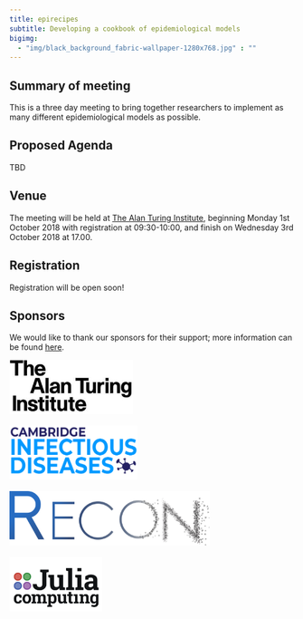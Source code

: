 ```yaml
---
title: epirecipes
subtitle: Developing a cookbook of epidemiological models
bigimg:
  - "img/black_background_fabric-wallpaper-1280x768.jpg" : ""
---
```


## Summary of meeting

This is a three day meeting to bring together researchers to implement as many different epidemiological models as possible.

## Proposed Agenda

TBD

## Venue

The meeting will be held at [The Alan Turing Institute](https:/www.turing.ac.uk/), beginning Monday 1st October 2018 with registration at 09:30-10:00, and finish on Wednesday 3rd October 2018 at 17.00.

## Registration

Registration will be open soon!

## Sponsors

We would like to thank our sponsors for their support; more information can be found [here](http://epirecip.es/sponsors).

<a href="https://www.turing.ac.uk"><img src="img/ati.jpeg" alt="The Alan Turing Institute" height="96">
<br>
<br>
<a href="https://www.infectiousdisease.cam.ac.uk/"><img src="img/cid.png" alt="Cambridge Infectious Diseases" height="96">
<br>
<br>
<a href="https://www.repidemicsconsortium.org/"><img src="img/recon.png" alt="R Epidemics Consortium" height="96">
<br>
<br>
<a href="https://juliacomputing.com/"><img src="img/julia-computing.svg" alt="Julia Computing" height="96">
